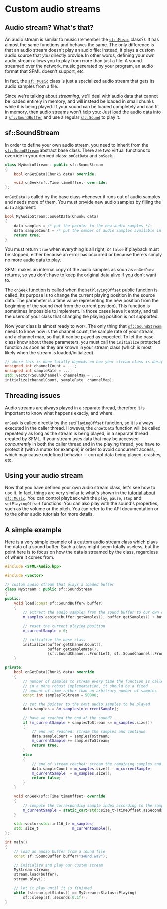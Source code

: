 # Custom audio streams

## Audio stream? What's that?

An audio stream is similar to music (remember the [`sf::Music`](../../../documentation/3.0.2/classsf_1_1Music.html "sf::Music documentation") class?).
It has almost the same functions and behaves the same.
The only difference is that an audio stream doesn't play an audio file: Instead, it plays a custom audio source that _you_ directly provide.
In other words, defining your own audio stream allows you to play from more than just a file: A sound streamed over the network, music generated by your program, an audio format that SFML doesn't support, etc.

In fact, the [`sf::Music`](../../../documentation/3.0.2/classsf_1_1Music.html "sf::Music documentation") class is just a specialized audio stream that gets its audio samples from a file.

Since we're talking about _streaming_, we'll deal with audio data that cannot be loaded entirely in memory, and will instead be loaded in small chunks while it is being played.
If your sound can be loaded completely and can fit in memory, then audio streams won't help you: Just load the audio data into a [`sf::SoundBuffer`](../../../documentation/3.0.2/classsf_1_1SoundBuffer.html "sf::SoundBuffer documentation") and use a regular [`sf::Sound`](../../../documentation/3.0.2/classsf_1_1Sound.html "sf::Sound documentation") to play it.

## sf::SoundStream

In order to define your own audio stream, you need to inherit from the [`sf::SoundStream`](../../../documentation/3.0.2/classsf_1_1SoundStream.html "sf::SoundStream documentation") abstract base class.
There are two virtual functions to override in your derived class: `onGetData` and `onSeek`.

```cpp
class MyAudioStream : public sf::SoundStream
{
    bool onGetData(Chunk& data) override;

    void onSeek(sf::Time timeOffset) override;
};
```

`onGetData` is called by the base class whenever it runs out of audio samples and needs more of them.
You must provide new audio samples by filling the `data` argument:

```cpp
bool MyAudioStream::onGetData(Chunk& data)
{
    data.samples = /* put the pointer to the new audio samples */;
    data.sampleCount = /* put the number of audio samples available in the new chunk */;
    return true;
}
```

You must return `true` when everything is all right, or `false` if playback must be stopped, either because an error has occurred or because there's simply no more audio data to play.

SFML makes an internal copy of the audio samples as soon as `onGetData` returns, so you don't have to keep the original data alive if you don't want to.

The `onSeek` function is called when the `setPlayingOffset` public function is called.
Its purpose is to change the current playing position in the source data.
The parameter is a time value representing the new position from the beginning of the sound (_not_ from the current position).
This function is sometimes impossible to implement.
In those cases leave it empty, and tell the users of your class that changing the playing position is not supported.

Now your class is almost ready to work.
The only thing that [`sf::SoundStream`](../../../documentation/3.0.2/classsf_1_1SoundStream.html "sf::SoundStream documentation") needs to know now is the channel count, the sample rate of your stream, and a channel map, so that it can be played as expected.
To let the base class know about these parameters, you must call the `initialize` protected function as soon as they are known in your stream class (which is most likely when the stream is loaded/initialized).

```cpp
// where this is done totally depends on how your stream class is designed
unsigned int channelCount = ...;
unsigned int sampleRate = ...;
std::vector<SoundChannel> channelMap = ...;
initialize(channelCount, sampleRate, channelMap);
```

## Threading issues

Audio streams are always played in a separate thread, therefore it is important to know what happens exactly, and where.

`onSeek` is called directly by the `setPlayingOffset` function, so it is always executed in the caller thread.
However, the `onGetData` function will be called repeatedly as long as the stream is being played, in a separate thread created by SFML.
If your stream uses data that may be accessed _concurrently_ in both the caller thread and in the playing thread, you have to protect it (with a mutex for example) in order to avoid concurrent access, which may cause undefined behavior -- corrupt data being played, crashes, etc.

## Using your audio stream

Now that you have defined your own audio stream class, let's see how to use it.
In fact, things are very similar to what's shown in the [tutorial about `sf::Music`](sounds.md "Playing sounds and musics").
You can control playback with the `play`, `pause`, `stop` and `setPlayingOffset` functions.
You can also play with the sound's properties, such as the volume or the pitch.
You can refer to the API documentation or to the other audio tutorials for more details.

## A simple example

Here is a very simple example of a custom audio stream class which plays the data of a sound buffer.
Such a class might seem totally useless, but the point here is to focus on how the data is streamed by the class, regardless of where it comes from.

```cpp
#include <SFML/Audio.hpp>

#include <vector>

// custom audio stream that plays a loaded buffer
class MyStream : public sf::SoundStream
{
public:
    void load(const sf::SoundBuffer& buffer)
    {
        // extract the audio samples from the sound buffer to our own container
        m_samples.assign(buffer.getSamples(), buffer.getSamples() + buffer.getSampleCount());

        // reset the current playing position
        m_currentSample = 0;

        // initialize the base class
        initialize(buffer.getChannelCount(),
                   buffer.getSampleRate(),
                   {sf::SoundChannel::FrontLeft, sf::SoundChannel::FrontRight});
    }

private:
    bool onGetData(Chunk& data) override
    {
        // number of samples to stream every time the function is called;
        // in a more robust implementation, it should be a fixed
        // amount of time rather than an arbitrary number of samples
        const int samplesToStream = 50000;

        // set the pointer to the next audio samples to be played
        data.samples = &m_samples[m_currentSample];

        // have we reached the end of the sound?
        if (m_currentSample + samplesToStream <= m_samples.size())
        {
            // end not reached: stream the samples and continue
            data.sampleCount = samplesToStream;
            m_currentSample += samplesToStream;
            return true;
        }
        else
        {
            // end of stream reached: stream the remaining samples and stop playback
            data.sampleCount = m_samples.size() - m_currentSample;
            m_currentSample  = m_samples.size();
            return false;
        }
    }

    void onSeek(sf::Time timeOffset) override
    {
        // compute the corresponding sample index according to the sample rate and channel count
        m_currentSample = static_cast<std::size_t>(timeOffset.asSeconds() * getSampleRate() * getChannelCount());
    }

    std::vector<std::int16_t> m_samples;
    std::size_t               m_currentSample{};
};

int main()
{
    // load an audio buffer from a sound file
    const sf::SoundBuffer buffer("sound.wav");

    // initialize and play our custom stream
    MyStream stream;
    stream.load(buffer);
    stream.play();

    // let it play until it is finished
    while (stream.getStatus() == MyStream::Status::Playing)
        sf::sleep(sf::seconds(0.1f));
}
```
